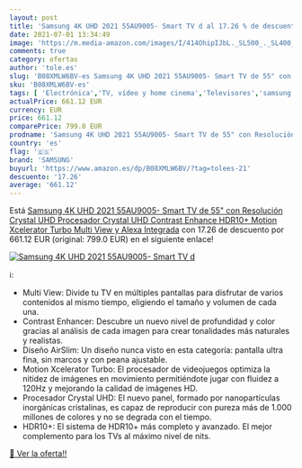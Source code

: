 ```yaml
---
layout: post
title: 'Samsung 4K UHD 2021 55AU9005- Smart TV d al 17.26 % de descuento'
date: 2021-07-01 13:34:49
image: 'https://m.media-amazon.com/images/I/414OhipIJbL._SL500_._SL400_.jpg'
comments: true
category: ofertas
author: 'tole.es'
slug: 'B08XMLW6BV-es Samsung 4K UHD 2021 55AU9005- Smart TV de 55" con...'
sku: 'B08XMLW6BV-es'
tags: [ 'Electrónica','TV, vídeo y home cinema','Televisores','samsung','smart','tv', ]
actualPrice: 661.12 EUR
currency: EUR
price: 661.12
comparePrice: 799.0 EUR
prodname: 'Samsung 4K UHD 2021 55AU9005- Smart TV de 55" con Resolución Crystal UHD  Procesador Crystal UHD  Contrast Enhance  HDR10+  Motion Xcelerator Turbo  Multi View y Alexa Integrada'
country: 'es'
flag: '🇪🇸'
brand: 'SAMSUNG'
buyurl: 'https://www.amazon.es/dp/B08XMLW6BV/?tag=tolees-21'
descuento: '17.26'
average: '661.12'
---
```


Está [Samsung 4K UHD 2021 55AU9005- Smart TV de 55" con Resolución Crystal UHD  Procesador Crystal UHD  Contrast Enhance  HDR10+  Motion Xcelerator Turbo  Multi View y Alexa Integrada](https://www.amazon.es/dp/B08XMLW6BV/?tag=tolees-21) con 17.26 de descuento por 661.12 EUR (original: 799.0 EUR) en el siguiente enlace!

[![Samsung 4K UHD 2021 55AU9005- Smart TV d](https://m.media-amazon.com/images/I/414OhipIJbL._SL500_._SL400_.jpg)](https://www.amazon.es/dp/B08XMLW6BV/?tag=tolees-21)

ℹ️:

- Multi View: Divide tu TV en múltiples pantallas para disfrutar de varios contenidos al mismo tiempo, eligiendo el tamaño y volumen de cada una.
- Contrast Enhancer: Descubre un nuevo nivel de profundidad y color gracias al análisis de cada imagen para crear tonalidades más naturales y realistas.
- Diseño AirSlim: Un diseño nunca visto en esta categoría: pantalla ultra fina, sin marcos y con peana ajustable.
- Motion Xcelerator Turbo: El procesador de videojuegos optimiza la nitidez de imágenes en movimiento permitiéndote jugar con fluidez a 120Hz y mejorando la calidad de imágenes HD.
- Procesador Crystal UHD: El nuevo panel, formado por nanopartículas inorgánicas cristalinas, es capaz de reproducir con pureza más de 1.000 millones de colores y no se degrada con el tiempo.
- HDR10+: El sistema de HDR10+ más completo y avanzado. El mejor complemento para los TVs al máximo nivel de nits.

[🛒 Ver la oferta!!](https://www.amazon.es/dp/B08XMLW6BV/?tag=tolees-21)
